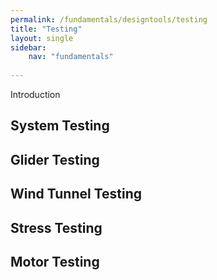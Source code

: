 ```yaml
---
permalink: /fundamentals/designtools/testing
title: "Testing"
layout: single
sidebar:
    nav: "fundamentals"
    
---
```


Introduction

## System Testing

## Glider Testing

## Wind Tunnel Testing

## Stress Testing

## Motor Testing
